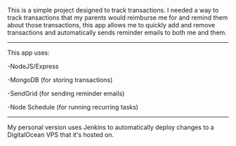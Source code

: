 This is a simple project designed to track transactions. I needed a way to track transactions that my parents would reimburse me for and remind them about those transactions, this app allows me to quickly add and remove transactions and automatically sends reminder emails to both me and them.

---

This app uses:

-NodeJS/Express

-MongoDB (for storing transactions)

-SendGrid (for sending reminder emails)

-Node Schedule (for running recurring tasks)

---

My personal version uses Jenkins to automatically deploy changes to a DigitalOcean VPS that it's hosted on.
